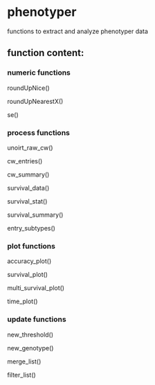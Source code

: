 # phenotyper
functions to extract and analyze phenotyper data


## function content:
### numeric functions
roundUpNice()

roundUpNearestX()

se()

### process functions
unoirt_raw_cw()

cw_entries()

cw_summary()

survival_data()

survival_stat()

survival_summary()

entry_subtypes()

### plot functions
accuracy_plot()

survival_plot()

multi_survival_plot()

time_plot()

### update functions
new_threshold()

new_genotype()

merge_list()

filter_list()
